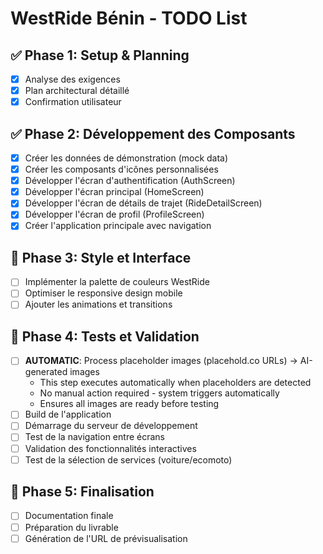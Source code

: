 # WestRide Bénin - TODO List

## ✅ Phase 1: Setup & Planning
- [x] Analyse des exigences
- [x] Plan architectural détaillé
- [x] Confirmation utilisateur

## ✅ Phase 2: Développement des Composants
- [x] Créer les données de démonstration (mock data)
- [x] Créer les composants d'icônes personnalisées
- [x] Développer l'écran d'authentification (AuthScreen)
- [x] Développer l'écran principal (HomeScreen)
- [x] Développer l'écran de détails de trajet (RideDetailScreen)
- [x] Développer l'écran de profil (ProfileScreen)
- [x] Créer l'application principale avec navigation

## 🎨 Phase 3: Style et Interface
- [ ] Implémenter la palette de couleurs WestRide
- [ ] Optimiser le responsive design mobile
- [ ] Ajouter les animations et transitions

## 🧪 Phase 4: Tests et Validation
- [ ] **AUTOMATIC**: Process placeholder images (placehold.co URLs) → AI-generated images
  - This step executes automatically when placeholders are detected
  - No manual action required - system triggers automatically
  - Ensures all images are ready before testing
- [ ] Build de l'application
- [ ] Démarrage du serveur de développement
- [ ] Test de la navigation entre écrans
- [ ] Validation des fonctionnalités interactives
- [ ] Test de la sélection de services (voiture/ecomoto)

## 🚀 Phase 5: Finalisation
- [ ] Documentation finale
- [ ] Préparation du livrable
- [ ] Génération de l'URL de prévisualisation